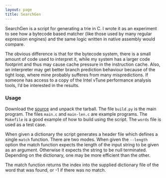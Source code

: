 ```yaml
---
layout: page
title: SearchGen
---
```


SearchGen is a script for generating a trie in C. I wrote it as an
experiment to see how a bytecode based matcher (like those used by
many regular expression engines) and the same logic written in native
assembly would compare.

The obvious difference is that for the bytecode system, there is a
small amount of code used to interpret it, while my system has a
larger code footprint and thus may cause cache pressure in the
instruction cache. Also, an interpreter may get better branch
prediction behaviour because of the tight loop, where mine probably
sufferes from many mispredictions. If someone has access to a copy of
the Intel vTune performance analysis tools, I’d be interested in the
results.

### Usage

Download the [source](searchgen-0.1.tar.gz) and
unpack the tarball. The file <code>build.py</code> is the main
program. The files <code>main.c</code> and <code>main-len.c</code> are
example programs. The <code>Makefile</code> is a good example of how
to build using the script. The <code>words</code> file is used as a
test case.

When given a dictionary the script generates a header file which
defines a single <code>match</code> function. There are two
modes. When given the <code>--length</code> option the match function
expects the length of the input string to be given as an
argument. Otherwise it expects the string to be null
terminated. Depending on the dictionary, one may be more efficient
than the other.

The match function returns the index into the supplied dictionary file
of the word that was found, or -1 if there was no match.
